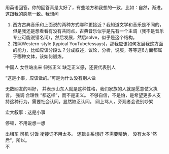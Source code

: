 用英语回答。你的回答真是太好了，有些地方和我想的一致，比如：自然，渐进。这跟我的感觉一致。我想问

1. 西方古典音乐和上面说的两种方式哪种更接近？我知道文学和音乐是不同的，但是我还是想看看有没有共同点，古典音乐似乎是先有一个主调（我不是音乐专业可能说错名词），然后发展，然后solve，似乎是这个结构。
2. 按照Western-style (typical YouTube/essays)，那我应该如何发展我这方面的能力，比如应该分段么？分成叙述，议论，分析，说服，等等这6方面都属于哪种文体，该如何锻炼，

中国人 女性站出来 伸张正义
缺乏正义感，还要代表别人

“这是小事，应该做的。”可是为什么没有别人做

无数网友的叫好，
并表示山东人就是这种性格，我们家族的人就是愿意仗义执言。
强调 合理性 “都这样”，而不是正义。
不够自信，不是怕，是希望更多人支持这种行为，需要社会认同，显然缺乏认同。
网上骂人，旁观者会说别吵架

宏大叙事：这是小事



停顿，不用说想一想

出租车 司机 讨饭
衔接词不用太多。
逻辑关系想好
不需要精确，
没有太多“然后”，所以。	
不
